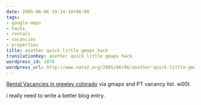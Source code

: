 ```yaml
---
date: 2005-06-06 19:14:10+00:00
tags:
- google-maps
- hacks
- rentals
- vacancies
- properties
title: another quick little gmaps hack
translationKey: another quick little gmaps hack
wordpress_id: 1076
wordpress_url: http://www.nata2.org/2005/06/06/another-quick-little-gmaps-hack/
---
```


<a href="http://greeleyapartments.net/">Rental Vacancies in greeley colorado</a> via gmaps and PT vacancy list. w00t.

i really need to write a better blog entry.
